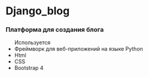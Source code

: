 # Django_blog
<h3> Платформа для создания блога</h3>
<ul>Используется
    <li>Фреймворк для веб-приложений на языке Python</li>
    <li>Html</li>
    <li>CSS</li>
    <li>Bootstrap 4</li>
 </ul>
